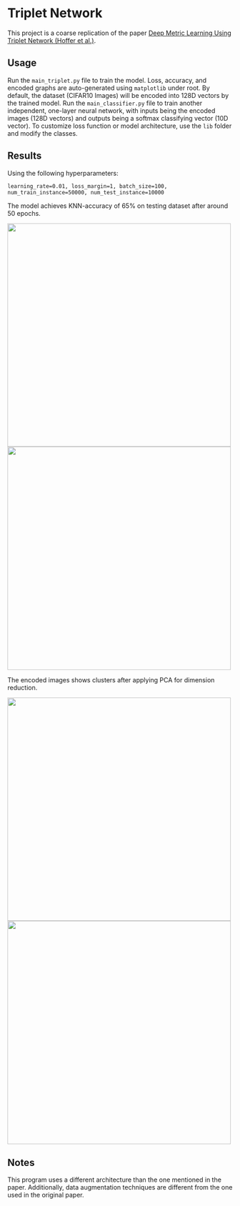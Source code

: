 # Triplet Network

This project is a coarse replication of the paper [Deep Metric Learning Using Triplet Network (Hoffer et al.)](https://arxiv.org/pdf/1412.6622.pdf).

## Usage

Run the ```main_triplet.py``` file to train the model. Loss, accuracy, and encoded graphs are auto-generated using ```matplotlib``` under root. By default, the dataset (CIFAR10 Images) will be encoded into 128D vectors by the trained model.
Run the ```main_classifier.py``` file to train another independent, one-layer neural network, with inputs being the encoded images (128D vectors) and outputs being a softmax classifying vector (10D vector).
To customize loss function or model architecture, use the ```lib``` folder and modify the classes.

## Results
Using the following hyperparameters:
```
learning_rate=0.01, loss_margin=1, batch_size=100, num_train_instance=50000, num_test_instance=10000
```
The model achieves KNN-accuracy of 65% on testing dataset after around 50 epochs.

<img src="https://github.com/Jichao-Yang/triplet_network/blob/master/doc/loss.png" width="500"> <img src="https://github.com/Jichao-Yang/triplet_network/blob/master/doc/acc.png" width="500">

The encoded images shows clusters after applying PCA for dimension reduction.

<img src="https://github.com/Jichao-Yang/triplet_network/blob/master/doc/Encoded_train_set.png" width="500"> <img src="https://github.com/Jichao-Yang/triplet_network/blob/master/doc/Encoded_test_set.png" width="500">

## Notes

This program uses a different architecture than the one mentioned in the paper. Additionally, data augmentation techniques are different from the one used in the original paper.